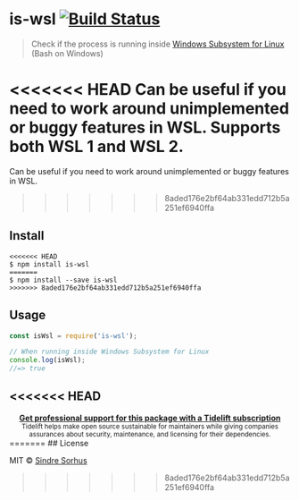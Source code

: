 # is-wsl [![Build Status](https://travis-ci.org/sindresorhus/is-wsl.svg?branch=master)](https://travis-ci.org/sindresorhus/is-wsl)

> Check if the process is running inside [Windows Subsystem for Linux](https://msdn.microsoft.com/commandline/wsl/about) (Bash on Windows)

<<<<<<< HEAD
Can be useful if you need to work around unimplemented or buggy features in WSL. Supports both WSL 1 and WSL 2.
=======
Can be useful if you need to work around unimplemented or buggy features in WSL.
>>>>>>> 8aded176e2bf64ab331edd712b5a251ef6940ffa


## Install

```
<<<<<<< HEAD
$ npm install is-wsl
=======
$ npm install --save is-wsl
>>>>>>> 8aded176e2bf64ab331edd712b5a251ef6940ffa
```


## Usage

```js
const isWsl = require('is-wsl');

// When running inside Windows Subsystem for Linux
console.log(isWsl);
//=> true
```


<<<<<<< HEAD
---

<div align="center">
	<b>
		<a href="https://tidelift.com/subscription/pkg/npm-is-wsl?utm_source=npm-is-wsl&utm_medium=referral&utm_campaign=readme">Get professional support for this package with a Tidelift subscription</a>
	</b>
	<br>
	<sub>
		Tidelift helps make open source sustainable for maintainers while giving companies<br>assurances about security, maintenance, and licensing for their dependencies.
	</sub>
</div>
=======
## License

MIT © [Sindre Sorhus](https://sindresorhus.com)
>>>>>>> 8aded176e2bf64ab331edd712b5a251ef6940ffa
